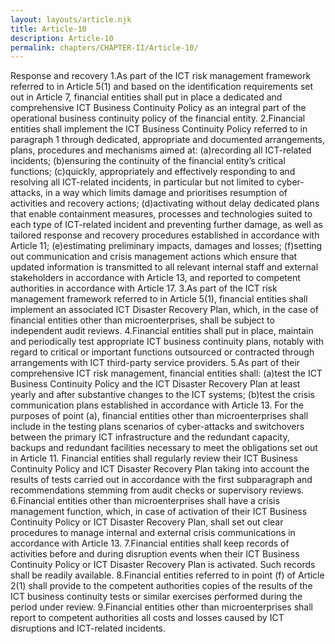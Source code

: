 ```yaml
---
layout: layouts/article.njk
title: Article-10
description: Article-10
permalink: chapters/CHAPTER-II/Article-10/
---
```

Response and recovery 
1.As part of the ICT risk management framework referred to in Article 5(1) and based on the identification requirements set out in Article 7, financial entities shall put in place a dedicated and comprehensive ICT Business Continuity Policy as an integral part of the operational business continuity policy of the financial entity. 
2.Financial entities shall implement the ICT Business Continuity Policy referred to in paragraph 1 through dedicated, appropriate and documented arrangements, plans, procedures and mechanisms aimed at: 
(a)recording all ICT-related incidents;
(b)ensuring the continuity of the financial entity’s critical functions;
(c)quickly, appropriately and effectively responding to and resolving all ICT-related incidents, in particular but not limited to cyber-attacks, in a way which limits damage and prioritises resumption of activities and recovery actions; 
(d)activating without delay dedicated plans that enable containment measures, processes and technologies suited to each type of ICT-related incident and preventing further damage, as well as tailored response and recovery procedures established in accordance with Article 11; 
(e)estimating preliminary impacts, damages and losses;
(f)setting out communication and crisis management actions which ensure that updated information is transmitted to all relevant internal staff and external stakeholders in accordance with Article 13, and reported to competent authorities in accordance with Article 17. 
3.As part of the ICT risk management framework referred to in Article 5(1), financial entities shall implement an associated ICT Disaster Recovery Plan, which, in the case of financial entities other than microenterprises, shall be subject to independent audit reviews. 
4.Financial entities shall put in place, maintain and periodically test appropriate ICT business continuity plans, notably with regard to critical or important functions outsourced or contracted through arrangements with ICT third-party service providers. 
5.As part of their comprehensive ICT risk management, financial entities shall: 
(a)test the ICT Business Continuity Policy and the ICT Disaster Recovery Plan at least yearly and after substantive changes to the ICT systems;
(b)test the crisis communication plans established in accordance with Article 13.
For the purposes of point (a), financial entities other than microenterprises shall include in the testing plans scenarios of cyber-attacks and switchovers between the primary ICT infrastructure and the redundant capacity, backups and redundant facilities necessary to meet the obligations set out in Article 11. 
Financial entities shall regularly review their ICT Business Continuity Policy and ICT Disaster Recovery Plan taking into account the results of tests carried out in accordance with the first subparagraph and recommendations stemming from audit checks or supervisory reviews. 
6.Financial entities other than microenterprises shall have a crisis management function, which, in case of activation of their ICT Business Continuity Policy or ICT Disaster Recovery Plan, shall set out clear procedures to manage internal and external crisis communications in accordance with Article 13. 
7.Financial entities shall keep records of activities before and during disruption events when their ICT Business Continuity Policy or ICT Disaster Recovery Plan is activated. Such records shall be readily available. 
8.Financial entities referred to in point (f) of Article 2(1) shall provide to the competent authorities copies of the results of the ICT business continuity tests or similar exercises performed during the period under review. 
9.Financial entities other than microenterprises shall report to competent authorities all costs and losses caused by ICT disruptions and ICT-related incidents. 

